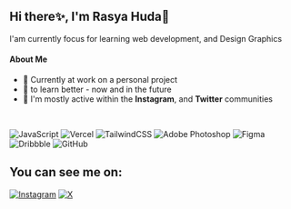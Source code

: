 ## Hi there✨, I'm Rasya Huda👋

I'am currently focus for learning web development, and Design Graphics

#### About Me

- 🔭 Currently at work on a personal project
- 🌱 to learn better - now and in the future
- 💬 I'm mostly active within the **Instagram**, and **Twitter** communities
<br>

![JavaScript](https://img.shields.io/badge/javascript-%23323330.svg?style=for-the-badge&logo=javascript&logoColor=%23F7DF1E) ![Vercel](https://img.shields.io/badge/vercel-%23000000.svg?style=for-the-badge&logo=vercel&logoColor=white) ![TailwindCSS](https://img.shields.io/badge/tailwindcss-%2338B2AC.svg?style=for-the-badge&logo=tailwind-css&logoColor=white) ![Adobe Photoshop](https://img.shields.io/badge/adobe%20photoshop-%2331A8FF.svg?style=for-the-badge&logo=adobe%20photoshop&logoColor=white) ![Figma](https://img.shields.io/badge/figma-%23F24E1E.svg?style=for-the-badge&logo=figma&logoColor=white) ![Dribbble](https://img.shields.io/badge/Dribbble-EA4C89?style=for-the-badge&logo=dribbble&logoColor=white) ![GitHub](https://img.shields.io/badge/github-%23121011.svg?style=for-the-badge&logo=github&logoColor=white)


## You can see me on:
[![Instagram](https://img.shields.io/badge/Instagram-%23E4405F.svg?logo=Instagram&logoColor=white)](https://instagram.com/https://www.instagram.com/rsyhdr) [![X](https://img.shields.io/badge/X-black.svg?logo=X&logoColor=white)](https://x.com/Https://www.twitter.com/RasyaHudaR) 

<!-- Proudly created with GPRM ( https://gprm.itsvg.in ) -->
